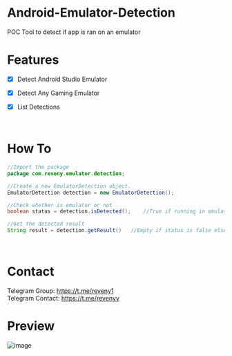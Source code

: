 # Android-Emulator-Detection
POC Tool to detect if app is ran on an emulator

# Features
- [x] Detect Android Studio Emulator
- [x] Detect Any Gaming Emulator
- [x] List Detections


<br>

# How To


```Java
//Import the package
package com.reveny.emulator.detection;

//Create a new EmulatorDetection object.
EmulatorDetection detection = new EmulatorDetection();

//Check whether is emulator or not
boolean status = detection.isDetected();    //True if running in emulator else false

//Get the detected result
String result = detection.getResult()   //Empty if status is false else gives all the detections
```
<br>

# Contact
Telegram Group: https://t.me/reveny1 <br>
Telegram Contact: https://t.me/revenyy

# Preview
![image](https://github.com/reveny/Android-Emulator-Detection/blob/main/image.png)

